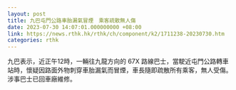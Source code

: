 ```yaml
---
layout: post
title: 九巴屯門公路車胎漏氣冒煙　乘客疏散無人傷
date: 2023-07-30 14:07:01.000000000 +08:00
link: https://news.rthk.hk/rthk/ch/component/k2/1711238-20230730.htm
categories: rthk
---
```


九巴表示，近正午12時，一輛往九龍方向的 67X 路線巴士，當駛近屯門公路轉車站時，懷疑因路面外物刺穿車胎漏氣而冒煙，車長隨即疏散所有乘客，無人受傷。涉事巴士已回車廠維修。
